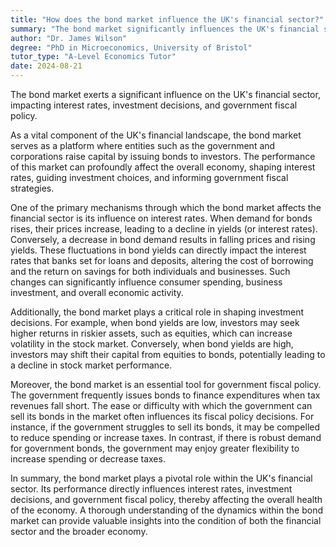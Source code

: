 ```yaml
---
title: "How does the bond market influence the UK's financial sector?"
summary: "The bond market significantly influences the UK's financial sector by affecting interest rates, investment decisions, and government fiscal policy."
author: "Dr. James Wilson"
degree: "PhD in Microeconomics, University of Bristol"
tutor_type: "A-Level Economics Tutor"
date: 2024-08-21
---
```


The bond market exerts a significant influence on the UK's financial sector, impacting interest rates, investment decisions, and government fiscal policy.

As a vital component of the UK's financial landscape, the bond market serves as a platform where entities such as the government and corporations raise capital by issuing bonds to investors. The performance of this market can profoundly affect the overall economy, shaping interest rates, guiding investment choices, and informing government fiscal strategies.

One of the primary mechanisms through which the bond market affects the financial sector is its influence on interest rates. When demand for bonds rises, their prices increase, leading to a decline in yields (or interest rates). Conversely, a decrease in bond demand results in falling prices and rising yields. These fluctuations in bond yields can directly impact the interest rates that banks set for loans and deposits, altering the cost of borrowing and the return on savings for both individuals and businesses. Such changes can significantly influence consumer spending, business investment, and overall economic activity.

Additionally, the bond market plays a critical role in shaping investment decisions. For example, when bond yields are low, investors may seek higher returns in riskier assets, such as equities, which can increase volatility in the stock market. Conversely, when bond yields are high, investors may shift their capital from equities to bonds, potentially leading to a decline in stock market performance.

Moreover, the bond market is an essential tool for government fiscal policy. The government frequently issues bonds to finance expenditures when tax revenues fall short. The ease or difficulty with which the government can sell its bonds in the market often influences its fiscal policy decisions. For instance, if the government struggles to sell its bonds, it may be compelled to reduce spending or increase taxes. In contrast, if there is robust demand for government bonds, the government may enjoy greater flexibility to increase spending or decrease taxes.

In summary, the bond market plays a pivotal role within the UK's financial sector. Its performance directly influences interest rates, investment decisions, and government fiscal policy, thereby affecting the overall health of the economy. A thorough understanding of the dynamics within the bond market can provide valuable insights into the condition of both the financial sector and the broader economy.
    